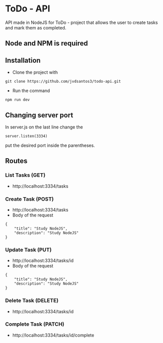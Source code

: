 # ToDo - API

API made in NodeJS for ToDo - project that allows the user to create tasks and mark them as completed.

## Node and NPM is required

## Installation

* Clone the project with 

```
git clone https://github.com/jvdsantos3/todo-api.git
```

* Run the command

```
npm run dev
```

## Changing server port

In server.js on the last line change the

```
server.listen(3334)
```

put the desired port inside the parentheses.

## Routes

### List Tasks (GET)

* http://localhost:3334/tasks

### Create Task (POST)

* http://localhost:3334/tasks
* Body of the request

```
{
	"title": "Study NodeJS",
	"description": "Study NodeJS"
}
```

### Update Task (PUT)

* http://localhost:3334/tasks/id
* Body of the request

```
{
	"title": "Study NodeJS",
	"description": "Study NodeJS"
}
```

### Delete Task (DELETE)

* http://localhost:3334/tasks/id

### Complete Task (PATCH)

* http://localhost:3334/tasks/id/complete
